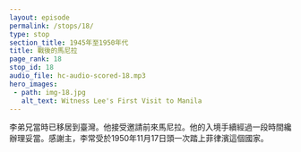 ```yaml
---
layout: episode
permalink: /stops/18/
type: stop
section_title: 1945年至1950年代
title: 戰後的馬尼拉
page_rank: 18
stop_id: 18
audio_file: hc-audio-scored-18.mp3
hero_images:
 - path: img-18.jpg
   alt_text: Witness Lee's First Visit to Manila
---
```


<!-- Brother Lee, who had by then immigrated to Taiwan, accepted the invitation to come to Manila. The processing of the travel papers took time. But thank the Lord, on November 17, 1950, he finally set foot on Philippine soil for the first time. -->

<!---
title: 戰後的馬尼拉
--->
李弟兄當時已移居到臺灣。他接受邀請前來馬尼拉。他的入境手續經過一段時間纔辦理妥當。感謝主，李常受於1950年11月17日頭一次踏上菲律濱這個國家。


<!--- TRANSCRIPT
At that time, Brother Lee was already in Taiwan. In 1949, when it became apparent that the Communists would prevail in China, Brother Nee insisted that Brother Lee emigrate to carry on their work in Taiwan and throughout the Far East; Brother Lee agreed. 

Meanwhile, in 1946, the Philippines had also become an independent country, and the Philippine government restricted the entry of Chinese citizens. Therefore, it was difficult for Chinese people to obtain a visa. 

It was not until the end of 1950 that the travel papers of Brother Lee were successfully processed, and a visa was obtained. Thus, on November 17, 1950, Witness Lee finally set foot on Philippine soil for the first time.

Initially, Brother Lee was given hospitality at the meeting hall in Soler Street. However, due to the presence of many mosquitoes and insects, on the third day of his visit, Brother Lee contracted a severe case of dysentery and was rushed to the emergency ward. By the Lord’s mercy, he recovered. 

李弟兄當時已經在臺灣。1949年當共軍將佔領全中國時，倪弟兄執意李弟兄移居到臺灣來實行工作，包括遠東，李弟兄也同意了。

菲律濱於1946年也成為獨立的國家。菲律濱政府限制中國人的入境，因此中國人很難拿到簽證。

李弟兄的入境手續直到1950年纔辦理妥當。因此李常受於1950年十一月十七日頭一次踏上菲律濱這個國家。

起初李弟兄被接待在Soler街的會所。然而，由於許多蒼蠅和蟲子，李弟兄在訪問的第三天感染痢疾，被送到急診室。主的憐憫讓他得以康復。
-->